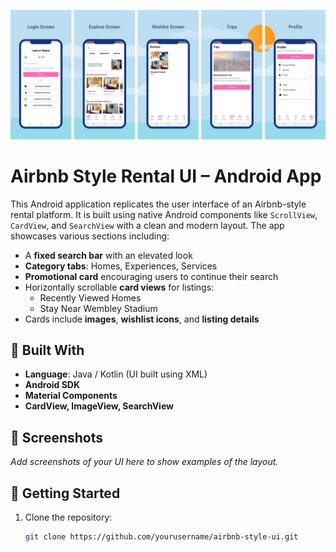 ![Travel App UI](https://github.com/nikka471/TravelApp/blob/1581822cf8c78bbead1b315b59c13b390d6e31e4/travelapp.jpeg?raw=true)


# Airbnb Style Rental UI – Android App

This Android application replicates the user interface of an Airbnb-style rental platform. It is built using native Android components like `ScrollView`, `CardView`, and `SearchView` with a clean and modern layout. The app showcases various sections including:

- A **fixed search bar** with an elevated look
- **Category tabs**: Homes, Experiences, Services
- **Promotional card** encouraging users to continue their search
- Horizontally scrollable **card views** for listings:
  - Recently Viewed Homes
  - Stay Near Wembley Stadium
- Cards include **images**, **wishlist icons**, and **listing details**

## 🔧 Built With

- **Language**: Java / Kotlin (UI built using XML)
- **Android SDK**
- **Material Components**
- **CardView, ImageView, SearchView**

## 📸 Screenshots

*Add screenshots of your UI here to show examples of the layout.*

## 🚀 Getting Started

1. Clone the repository:
   ```bash
   git clone https://github.com/yourusername/airbnb-style-ui.git
